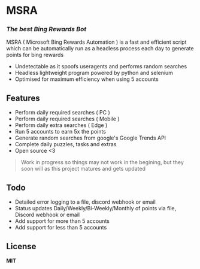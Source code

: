 # MSRA
### _The best Bing Rewards Bot_

MSRA ( Microsoft Bing Rewards Automation ) is a fast and efficient script 
which can be automatically run as a headless process each day to generate 
points for bing rewards

- Undetectable as it spoofs useragents and performs random searches
- Headless lightweight program powered by python and selenium
- Optimised for maximum efficiency when using 5 accounts

## Features

- Perform daily required searches ( PC )
- Perform daily required searches ( Mobile )
- Perform daily extra searches ( Edge )
- Run 5 accounts to earn 5x the points
- Generate random searches from google's Google Trends API
- Complete daily puzzles, tasks and extras
- Open source <3

> Work in progress so things may not work
> in the begining, but they soon will as
> this project matures and gets updated 

## Todo

- Detailed error logging to a file, discord webhook or email
- Status updates Daily/Weekly/Bi-Weekly/Monthly of points via file, Discord webhook or email
- Add support for more than 5 accounts
- Add support for less than 5 accounts


## License

**MIT**

